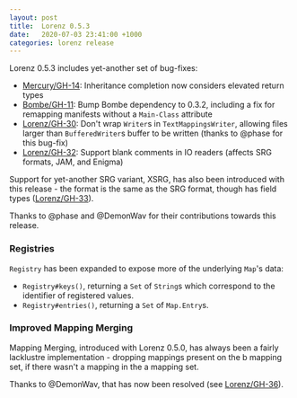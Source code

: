 ```yaml
---
layout: post
title:  Lorenz 0.5.3
date:   2020-07-03 23:41:00 +1000
categories: lorenz release
---
```


Lorenz 0.5.3 includes yet-another set of bug-fixes:

- [Mercury/GH-14]: Inheritance completion now considers elevated return types
- [Bombe/GH-11]: Bump Bombe dependency to 0.3.2, including a fix for remapping
  manifests without a `Main-Class` attribute
- [Lorenz/GH-30]: Don't wrap `Writer`s in `TextMappingsWriter`, allowing files
  larger than `BufferedWriter`s buffer to be written (thanks to @phase for this
  bug-fix)
- [Lorenz/GH-32]: Support blank comments in IO readers (affects SRG formats, JAM,
  and Enigma)
  
Support for yet-another SRG variant, XSRG, has also been introduced with this
release - the format is the same as the SRG format, though has field types
([Lorenz/GH-33]).

Thanks to @phase and @DemonWav for their contributions towards this release.
  
### Registries

`Registry` has been expanded to expose more of the underlying `Map`'s data:

- `Registry#keys()`, returning a `Set` of `String`s which correspond to the
  identifier of registered values.
- `Registry#entries()`, returning a `Set` of `Map.Entry`s.

### Improved Mapping Merging

Mapping Merging, introduced with Lorenz 0.5.0, has always been a fairly
lacklustre implementation - dropping mappings present on the b mapping set, if
there wasn't a mapping in the a mapping set.

Thanks to @DemonWav, that has now been resolved (see [Lorenz/GH-36]).

[Mercury/GH-14]: https://github.com/CadixDev/Mercury/issues/14
[Bombe/GH-11]: https://github.com/CadixDev/Bombe/issues/11
[Lorenz/GH-30]: https://github.com/CadixDev/Lorenz/pull/30
[Lorenz/GH-32]: https://github.com/CadixDev/Lorenz/issues/32
[Lorenz/GH-33]: https://github.com/CadixDev/Lorenz/issues/33
[Lorenz/GH-36]: https://github.com/CadixDev/Lorenz/pull/36
